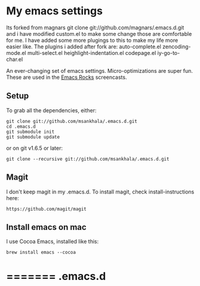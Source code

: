 My emacs settings
=================
Its forked from magnars git clone git://github.com/magnars/.emacs.d.git and i have modified custom.el to make some change those are comfortable for me. I have added some more plugings to this to make my life more easier like.
The plugins i added after fork are:
 auto-complete.el
 zencoding-mode.el
 multi-select.el
 heighlight-indentation.el
 codepage.el
 iy-go-to-char.el


An ever-changing set of emacs settings. Micro-optimizations are super fun.
These are used in the [Emacs Rocks](http://emacsrocks.com) screencasts.

Setup
-----
To grab all the dependencies, either:

    git clone git://github.com/msankhala/.emacs.d.git
    cd .emacs.d
    git submodule init
    git submodule update

or on git v1.6.5 or later:

    git clone --recursive git://github.com/msankhala/.emacs.d.git


Magit
-----

I don't keep magit in my .emacs.d. To install magit, check install-instructions here:

    https://github.com/magit/magit


Install emacs on mac
--------------------
I use Cocoa Emacs, installed like this:

    brew install emacs --cocoa

=======
.emacs.d
========
